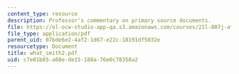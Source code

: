 ```yaml
---
content_type: resource
description: Professor's commentary on primary source documents.
file: https://ol-ocw-studio-app-qa.s3.amazonaws.com/courses/21l-007j-after-columbus-fall-2003/c7e01b65a68ede15188a76e0c78358a2_what_smith2.pdf
file_type: application/pdf
parent_uid: 07bde6e2-4af2-1d67-e22c-18191df5032e
resourcetype: Document
title: what_smith2.pdf
uid: c7e01b65-a68e-de15-188a-76e0c78358a2
---
```

